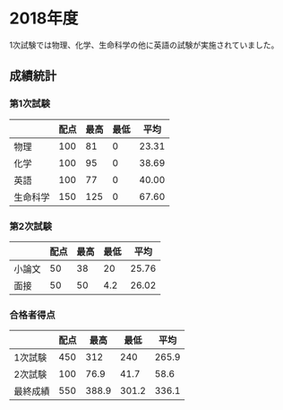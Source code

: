 # 2018年度
1次試験では物理、化学、生命科学の他に英語の試験が実施されていました。

## 成績統計

### 第1次試験

|          | 配点 | 最高 | 最低 | 平均  |
| -------- | ---- | ---- | ---- | ----- |
| 物理     | 100  | 81   | 0    | 23.31 |
| 化学     | 100  | 95   | 0    | 38.69 |
| 英語     | 100  | 77   | 0    | 40.00 |
| 生命科学 | 150  | 125  | 0    | 67.60 |

### 第2次試験

|        | 配点 | 最高 | 最低 | 平均  |
| ------ | ---- | ---- | ---- | ----- |
| 小論文 | 50   | 38   | 20   | 25.76 |
| 面接   | 50   | 50   | 4.2  | 26.02 |

### 合格者得点

|          | 配点 | 最高  | 最低  | 平均  |
| -------- | ----- | ----- | ----- | ----- |
| 1次試験  | 450   | 312   | 240   | 265.9 |
| 2次試験  | 100   | 76.9  | 41.7  | 58.6  |
| 最終成績 | 550   | 388.9 | 301.2 | 336.1 |
